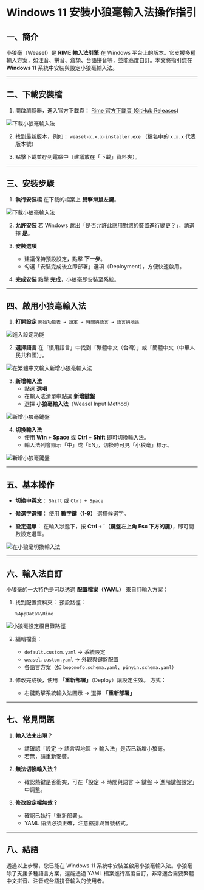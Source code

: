 # Windows 11 安裝小狼毫輸入法操作指引

## 一、簡介
小狼毫（Weasel）是 **RIME 輸入法引擎** 在 Windows 平台上的版本。它支援多種輸入方案，如注音、拼音、倉頡、台語拼音等，並能高度自訂。本文將指引您在 **Windows 11** 系統中安裝與設定小狼毫輸入法。

---

## 二、下載安裝檔

1. 開啟瀏覽器，進入官方下載頁：
   [Rime 官方下載頁 (GitHub Releases)](https://github.com/rime/weasel/releases)

![下載小狼毫輸入法](./static/img/Weasel_Install_001.png)

2. 找到最新版本，例如：
   `weasel-x.x.x-installer.exe`
   （檔名中的 `x.x.x` 代表版本號）

3. 點擊下載並存到電腦中（建議放在「下載」資料夾）。

---

## 三、安裝步驟

1. **執行安裝檔**
   在下載的檔案上 **雙擊滑鼠左鍵**。

![下載小狼毫輸入法](./static/img/Weasel_Install_002.png)

2. **允許安裝**
   若 Windows 跳出「是否允許此應用對您的裝置進行變更？」，請選擇 **是**。

3. **安裝選項**
   - 建議保持預設設定，點擊 **下一步**。
   - 勾選「安裝完成後立即部署」選項（Deployment），方便快速啟用。

4. **完成安裝**
   點擊 **完成**，小狼毫即安裝至系統。

---

## 四、啟用小狼毫輸入法

1. **打開設定**
   `開始功能表 → 設定 → 時間與語言 → 語言與地區`

![進入設定功能](./static/img/Weasel_Install_003.png)

2. **選擇語言**
   在「慣用語言」中找到「繁體中文（台灣）」或「簡體中文（中華人民共和國）」。

![在繁體中文輸入新增小狼毫輸入法](./static/img/Weasel_Install_004.png)

3. **新增輸入法**
   - 點選 **選項**
   - 在輸入法清單中點選 **新增鍵盤**
   - 選擇 **小狼毫輸入法**（Weasel Input Method）

![新增小狼毫鍵盤](./static/img/Weasel_Install_005.png)

4. **切換輸入法**
   - 使用 **Win + Space** 或 **Ctrl + Shift** 即可切換輸入法。
   - 輸入法列會顯示「中」或「EN」，切換時可見「小狼毫」標示。

![新增小狼毫鍵盤](./static/img/Weasel_Install_006.png)

---

## 五、基本操作

- **切換中英文**：
  `Shift` 或 `Ctrl + Space`

- **候選字選擇**：
  使用 **數字鍵（1-9）** 選擇候選字。

- **設定選單**：
  在輸入狀態下，按 **Ctrl + `（鍵盤左上角 Esc 下方的鍵）**，即可開啟設定選單。

![在小狼毫切換輸入法](./static/img/Weasel_Install_008.png)

---

## 六、輸入法自訂

小狼毫的一大特色是可以透過 **配置檔案（YAML）** 來自訂輸入方案：

1. 找到配置資料夾：
   預設路徑：
   ```
   %AppData%\Rime
   ```

![小狼毫設定檔目錄路徑](./static/img/Weasel_Install_007.png)

2. 編輯檔案：
   - `default.custom.yaml` → 系統設定
   - `weasel.custom.yaml` → 外觀與鍵盤配置
   - 各語言方案（如 `bopomofo.schema.yaml`、`pinyin.schema.yaml`）

3. 修改完成後，使用 **「重新部署」**（Deploy）讓設定生效。
   方式：
   - 右鍵點擊系統輸入法圖示 → 選擇 **「重新部署」**

---

## 七、常見問題

1. **輸入法未出現？**
   - 請確認「設定 → 語言與地區 → 輸入法」是否已新增小狼毫。
   - 若無，請重新安裝。

2. **無法切換輸入法？**
   - 確認熱鍵是否衝突，可在「設定 → 時間與語言 → 鍵盤 → 進階鍵盤設定」中調整。

3. **修改設定檔無效？**
   - 確認已執行「重新部署」。
   - YAML 語法必須正確，注意縮排與冒號格式。

---

## 八、結語

透過以上步驟，您已能在 Windows 11 系統中安裝並啟用小狼毫輸入法。小狼毫除了支援多種語言方案，還能透過 YAML 檔案進行高度自訂，非常適合需要繁體中文拼音、注音或台語拼音輸入的使用者。
